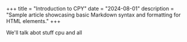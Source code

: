 +++
title = "Introduction to CPY"
date = "2024-08-01"
description = "Sample article showcasing basic Markdown syntax and formatting for HTML elements."
+++


We'll talk abot stuff cpu and all